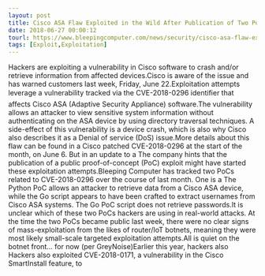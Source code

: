 ```yaml
---
layout: post
title: Cisco ASA Flaw Exploited in the Wild After Publication of Two PoCs
date: 2018-06-27 00:00:12
tourl: https://www.bleepingcomputer.com/news/security/cisco-asa-flaw-exploited-in-the-wild-after-publication-of-two-pocs/
tags: [Exploit,Exploitation]
---
```

Hackers are exploiting a vulnerability in Cisco software to crash and/or retrieve information from affected devices.Cisco is aware of the issue and has warned customers last week, Friday, June 22.Exploitation attempts leverage a vulnerability tracked via the CVE-2018-0296 identifier that affects Cisco ASA (Adaptive Security Appliance) software.The vulnerability allows an attacker to view sensitive system information without authenticating on the ASA device by using directory traversal techniques. A side-effect of this vulnerability is a device crash, which is also why Cisco also describes it as a Denial of service (DoS) issue.More details about this flaw can be found in a Cisco patched CVE-2018-0296 at the start of the month, on June 6. But in an update to a The company hints that the publication of a public proof-of-concept (PoC) exploit might have started these exploitation attempts.Bleeping Computer has tracked two PoCs related to CVE-2018-0296 over the course of last month. One is a The Python PoC allows an attacker to retrieve data from a Cisco ASA device, while the Go script appears to have been crafted to extract usernames from Cisco ASA systems. The Go PoC script does not retrieve passwords.It is unclear which of these two PoCs hackers are using in real-world attacks. At the time the two PoCs became public last week, there were no clear signs of mass-exploitation from the likes of router/IoT botnets, meaning they were most likely small-scale targeted exploitation attempts.All is quiet on the botnet front... for now (per GreyNoise)Earlier this year, hackers also Hackers also exploited CVE-2018-0171, a vulnerability in the Cisco SmartInstall feature, to 
